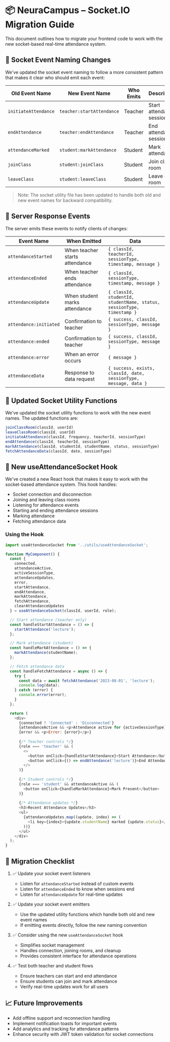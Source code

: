 # 📦 NeuraCampus – Socket.IO Migration Guide

This document outlines how to migrate your frontend code to work with the new socket-based real-time attendance system.

## 🔄 Socket Event Naming Changes

We've updated the socket event naming to follow a more consistent pattern that makes it clear who should emit each event:

| Old Event Name | New Event Name | Who Emits | Description |
|---------------|----------------|-----------|-------------|
| `initiateAttendance` | `teacher:startAttendance` | Teacher | Start attendance session |
| `endAttendance` | `teacher:endAttendance` | Teacher | End attendance session |
| `attendanceMarked` | `student:markAttendance` | Student | Mark attendance |
| `joinClass` | `student:joinClass` | Student | Join class room |
| `leaveClass` | `student:leaveClass` | Student | Leave class room |

> Note: The socket utility file has been updated to handle both old and new event names for backward compatibility.

## 📝 Server Response Events

The server emits these events to notify clients of changes:

| Event Name | When Emitted | Data |
|------------|--------------|------|
| `attendanceStarted` | When teacher starts attendance | `{ classId, teacherId, sessionType, timestamp, message }` |
| `attendanceEnded` | When teacher ends attendance | `{ classId, sessionType, timestamp, message }` |
| `attendanceUpdate` | When student marks attendance | `{ classId, studentId, studentName, status, sessionType, timestamp }` |
| `attendance:initiated` | Confirmation to teacher | `{ success, classId, sessionType, message }` |
| `attendance:ended` | Confirmation to teacher | `{ success, classId, sessionType, message }` |
| `attendance:error` | When an error occurs | `{ message }` |
| `attendanceData` | Response to data request | `{ success, exists, classId, date, sessionType, message, data }` |

## 🔄 Updated Socket Utility Functions

We've updated the socket utility functions to work with the new event names. The updated functions are:

```javascript
joinClassRoom(classId, userId)
leaveClassRoom(classId, userId)
initiateAttendance(classId, frequency, teacherId, sessionType)
endAttendance(classId, teacherId, sessionType)
markAttendance(classId, studentId, studentName, status, sessionType)
fetchAttendanceData(classId, date, sessionType)
```

## 🧰 New useAttendanceSocket Hook

We've created a new React hook that makes it easy to work with the socket-based attendance system. This hook handles:

- Socket connection and disconnection
- Joining and leaving class rooms
- Listening for attendance events
- Starting and ending attendance sessions
- Marking attendance
- Fetching attendance data

### Using the Hook

```javascript
import useAttendanceSocket from '../utils/useAttendanceSocket';

function MyComponent() {
  const { 
    connected,
    attendanceActive,
    activeSessionType,
    attendanceUpdates,
    error,
    startAttendance,
    endAttendance,
    markAttendance,
    fetchAttendance,
    clearAttendanceUpdates
  } = useAttendanceSocket(classId, userId, role);

  // Start attendance (teacher only)
  const handleStartAttendance = () => {
    startAttendance('lecture');
  };

  // Mark attendance (student)
  const handleMarkAttendance = () => {
    markAttendance(studentName);
  };

  // Fetch attendance data
  const handleFetchAttendance = async () => {
    try {
      const data = await fetchAttendance('2023-08-01', 'lecture');
      console.log(data);
    } catch (error) {
      console.error(error);
    }
  };

  return (
    <div>
      {connected ? 'Connected' : 'Disconnected'}
      {attendanceActive && <p>Attendance active for {activeSessionType}</p>}
      {error && <p>Error: {error}</p>}
      
      {/* Teacher controls */}
      {role === 'teacher' && (
        <>
          <button onClick={handleStartAttendance}>Start Attendance</button>
          <button onClick={() => endAttendance('lecture')}>End Attendance</button>
        </>
      )}
      
      {/* Student controls */}
      {role === 'student' && attendanceActive && (
        <button onClick={handleMarkAttendance}>Mark Present</button>
      )}
      
      {/* Attendance updates */}
      <h3>Recent Attendance Updates</h3>
      <ul>
        {attendanceUpdates.map((update, index) => (
          <li key={index}>{update.studentName} marked {update.status}</li>
        ))}
      </ul>
    </div>
  );
}
```

## 🚀 Migration Checklist

1. ✅ Update your socket event listeners
   - Listen for `attendanceStarted` instead of custom events
   - Listen for `attendanceEnded` to know when sessions end
   - Listen for `attendanceUpdate` for real-time updates

2. ✅ Update your socket event emitters
   - Use the updated utility functions which handle both old and new event names
   - If emitting events directly, follow the new naming convention

3. ✅ Consider using the new `useAttendanceSocket` hook
   - Simplifies socket management
   - Handles connection, joining rooms, and cleanup
   - Provides consistent interface for attendance operations

4. ✅ Test both teacher and student flows
   - Ensure teachers can start and end attendance
   - Ensure students can join and mark attendance
   - Verify real-time updates work for all users

## 📈 Future Improvements

- Add offline support and reconnection handling
- Implement notification toasts for important events
- Add analytics and tracking for attendance patterns
- Enhance security with JWT token validation for socket connections 